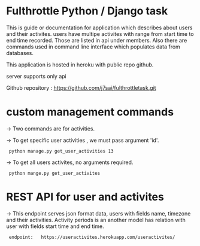 # Fulthrottle Python / Django task

This is guide or documentation for application which describes about users and their activites. users have multipe activites with range from start time to end time recorded. Those are listed in api under members. Also there are commands used in command line interface which populates data from databases.  

This application is hosted in heroku with public repo github.

server supports only api 

Github repository : https://github.com/j7sai/fulthrottletask.git

# custom management commands
  -> Two commands are for activities.
  
  -> To get specific user activities , we must pass argument 'id'.
  
     python manage.py get_user_activities 13
   
  -> To get all users activites, no arguments required.
  
     python mange.py get_user_activites
    
# REST API for user and activites
  -> This endpoint serves json format data, users with fields name, timezone and their activities. Activity periods is an another model        has relation with user with fields start time and end time.
  
     endpoint:   https://useractivites.herokuapp.com/useractivites/
